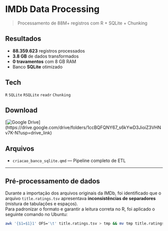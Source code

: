 # IMDb Data Processing

> Processamento de 88M+ registros com R + SQLite + Chunking

## Resultados
- **88.359.623** registros processados  
- **3.8 GB** de dados transformados  
- **0 travamentos** com 8 GB RAM  
- Banco **SQLite** otimizado  

## Tech
`R` `SQLite` `RSQLite` `readr` `Chunking`

## Download
[![Google Drive](https://img.shields.io/badge/🗃️_IMDB.db_(4.5GB)-4285F4?style=for-the-badge)](https://drive.google.com/drive/folders/1ccBQFQNY67_s6kYwD3JioiZ3VHNv7K-N?usp=drive_link)

## Arquivos
- `criacao_banco_sqlite.qmd` — Pipeline completo de ETL  

---

## Pré-processamento de dados

Durante a importação dos arquivos originais da IMDb, foi identificado que o arquivo `title.ratings.tsv` apresentava **inconsistências de separadores** (mistura de tabulações e espaços).  
Para padronizar o formato e garantir a leitura correta no R, foi aplicado o seguinte comando no Ubuntu:

```bash
awk '{$1=$1}1' OFS='\t' title.ratings.tsv > tmp && mv tmp title.ratings.tsv

